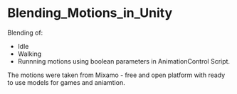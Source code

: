 # Blending_Motions_in_Unity

Blending of:
- Idle
- Walking
- Runnning
motions using boolean parameters in AnimationControl Script.

The motions were taken from Mixamo - free and open platform with ready to use models for games and aniamtion.
